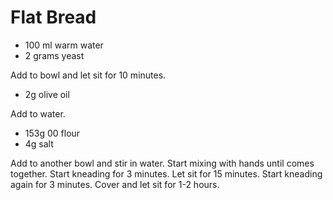 Flat Bread
==========

- 100 ml warm water
- 2 grams yeast

Add to bowl and let sit for 10 minutes.

- 2g olive oil

Add to water.

- 153g 00 flour
- 4g salt

Add to another bowl and stir in water.
Start mixing with hands until comes together.
Start kneading for 3 minutes.
Let sit for 15 minutes.
Start kneading again for 3 minutes.
Cover and let sit for 1-2 hours.
